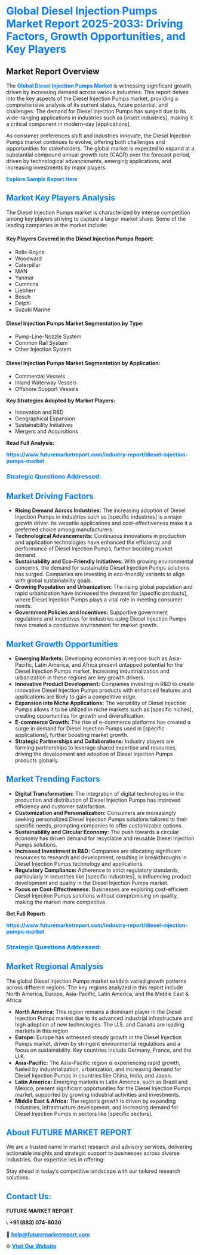 <h1 style="color: #007BFF;">Global Diesel Injection Pumps Market Report 2025-2033: Driving Factors, Growth Opportunities, and Key Players</h1>

<section id="overview">
<h2>Market Report Overview</h2>
<p>The <a href="https://www.futuremarketreport.com/industry-report/diesel-injection-pumps-market" style="color: #007BFF; text-decoration: none;"><strong>Global Diesel Injection Pumps Market</strong></a> is witnessing significant growth, driven by increasing demand across various industries. This report delves into the key aspects of the Diesel Injection Pumps market, providing a comprehensive analysis of its current status, future potential, and challenges. The demand for Diesel Injection Pumps has surged due to its wide-ranging applications in industries such as [insert industries], making it a critical component in modern-day [applications].</p>
<p>As consumer preferences shift and industries innovate, the Diesel Injection Pumps market continues to evolve, offering both challenges and opportunities for stakeholders. The global market is expected to expand at a substantial compound annual growth rate (CAGR) over the forecast period, driven by technological advancements, emerging applications, and increasing investments by major players.</p>
</section>

<section id="overview">
<p><a href="https://www.futuremarketreport.com/request-sample/reportId=34050" style="color: #007BFF; text-decoration: none;"><strong>Explore Sample Report Here</strong></a></p>
</section>

<section id="key-players">
<h2 style="color: #007BFF;">Market Key Players Analysis</h2>
<p>The Diesel Injection Pumps market is characterized by intense competition among key players striving to capture a larger market share. Some of the leading companies in the market include:</p>
<h4>Key Players Covered in the Diesel Injection Pumps Report:</h4>
<ul><li>Rolls-Royce</li><li>Woodward</li><li>Caterpillar</li><li>MAN</li><li>Yanmar</li><li>Cummins</li><li>Liebherr</li><li>Bosch</li><li>Delphi</li><li>Suzuki Marine</li></ul>
<h4>Diesel Injection Pumps Market Segmentation by Type:</h4>
<ul><li>Pump-Line-Nozzle System</li><li>Common Rail System</li><li>Other Injection System</li></ul>

<h4>Diesel Injection Pumps Market Segmentation by Application:</h4>
<ul><li>Commercial Vessels</li><li>Inland Waterway Vessels</li><li>Offshore Support Vessels</li></ul>
<p><strong>Key Strategies Adopted by Market Players:</strong></p>
<ul>
<li>Innovation and R&D</li>
<li>Geographical Expansion</li>
<li>Sustainability Initiatives</li>
<li>Mergers and Acquisitions</li>
</ul>
</section>

<section>
<p><strong>Read Full Analysis: </strong></p><a href="https://www.futuremarketreport.com/industry-report/diesel-injection-pumps-market" style="color: #007BFF; text-decoration: none;"><strong>https://www.futuremarketreport.com/industry-report/diesel-injection-pumps-market</strong></a>
<h3 style="color: #007BFF;">Strategic Questions Addressed:</h3>
</section>

<section id="driving-factors">
<h2 style="color: #007BFF;">Market Driving Factors</h2>
<ul>
<li><strong>Rising Demand Across Industries:</strong> The increasing adoption of Diesel Injection Pumps in industries such as [specific industries] is a major growth driver. Its versatile applications and cost-effectiveness make it a preferred choice among manufacturers.</li>
<li><strong>Technological Advancements:</strong> Continuous innovations in production and application technologies have enhanced the efficiency and performance of Diesel Injection Pumps, further boosting market demand.</li>
<li><strong>Sustainability and Eco-Friendly Initiatives:</strong> With growing environmental concerns, the demand for sustainable Diesel Injection Pumps solutions has surged. Companies are investing in eco-friendly variants to align with global sustainability goals.</li>
<li><strong>Growing Population and Urbanization:</strong> The rising global population and rapid urbanization have increased the demand for [specific products], where Diesel Injection Pumps plays a vital role in meeting consumer needs.</li>
<li><strong>Government Policies and Incentives:</strong> Supportive government regulations and incentives for industries using Diesel Injection Pumps have created a conducive environment for market growth.</li>
</ul>
</section>

<section id="growth-opportunities">
<h2 style="color: #007BFF;">Market Growth Opportunities</h2>
<ul>
<li><strong>Emerging Markets:</strong> Developing economies in regions such as Asia-Pacific, Latin America, and Africa present untapped potential for the Diesel Injection Pumps market. Increasing industrialization and urbanization in these regions are key growth drivers.</li>
<li><strong>Innovative Product Development:</strong> Companies investing in R&D to create innovative Diesel Injection Pumps products with enhanced features and applications are likely to gain a competitive edge.</li>
<li><strong>Expansion into Niche Applications:</strong> The versatility of Diesel Injection Pumps allows it to be utilized in niche markets such as [specific niches], creating opportunities for growth and diversification.</li>
<li><strong>E-commerce Growth:</strong> The rise of e-commerce platforms has created a surge in demand for Diesel Injection Pumps used in [specific applications], further boosting market growth.</li>
<li><strong>Strategic Partnerships and Collaborations:</strong> Industry players are forming partnerships to leverage shared expertise and resources, driving the development and adoption of Diesel Injection Pumps products globally.</li>
</ul>
</section>

<section id="trending-factors">
<h2 style="color: #007BFF;">Market Trending Factors</h2>
<ul>
<li><strong>Digital Transformation:</strong> The integration of digital technologies in the production and distribution of Diesel Injection Pumps has improved efficiency and customer satisfaction.</li>
<li><strong>Customization and Personalization:</strong> Consumers are increasingly seeking personalized Diesel Injection Pumps solutions tailored to their specific needs, prompting companies to offer customizable options.</li>
<li><strong>Sustainability and Circular Economy:</strong> The push towards a circular economy has driven demand for recyclable and reusable Diesel Injection Pumps solutions.</li>
<li><strong>Increased Investment in R&D:</strong> Companies are allocating significant resources to research and development, resulting in breakthroughs in Diesel Injection Pumps technology and applications.</li>
<li><strong>Regulatory Compliance:</strong> Adherence to strict regulatory standards, particularly in industries like [specific industries], is influencing product development and quality in the Diesel Injection Pumps market.</li>
<li><strong>Focus on Cost-Effectiveness:</strong> Businesses are exploring cost-efficient Diesel Injection Pumps solutions without compromising on quality, making the market more competitive.</li>
</ul>
</section>

<section>
<p><strong>Get Full Report: </strong></p><a href="https://www.futuremarketreport.com/industry-report/diesel-injection-pumps-market" style="color: #007BFF; text-decoration: none;"><strong>https://www.futuremarketreport.com/industry-report/diesel-injection-pumps-market</strong></a>
<h3 style="color: #007BFF;">Strategic Questions Addressed:</h3>
</section>


<section id="regional-analysis">
<h2 style="color: #007BFF;">Market Regional Analysis</h2>
<p>The global Diesel Injection Pumps market exhibits varied growth patterns across different regions. The key regions analyzed in this report include North America, Europe, Asia-Pacific, Latin America, and the Middle East & Africa:</p>
<ul>
<li><strong>North America:</strong> This region remains a dominant player in the Diesel Injection Pumps market due to its advanced industrial infrastructure and high adoption of new technologies. The U.S. and Canada are leading markets in this region.</li>
<li><strong>Europe:</strong> Europe has witnessed steady growth in the Diesel Injection Pumps market, driven by stringent environmental regulations and a focus on sustainability. Key countries include Germany, France, and the U.K.</li>
<li><strong>Asia-Pacific:</strong> The Asia-Pacific region is experiencing rapid growth, fueled by industrialization, urbanization, and increasing demand for Diesel Injection Pumps in countries like China, India, and Japan.</li>
<li><strong>Latin America:</strong> Emerging markets in Latin America, such as Brazil and Mexico, present significant opportunities for the Diesel Injection Pumps market, supported by growing industrial activities and investments.</li>
<li><strong>Middle East & Africa:</strong> The region’s growth is driven by expanding industries, infrastructure development, and increasing demand for Diesel Injection Pumps in sectors like [specific sectors].</li>
</ul>
</section>

<footer>
<h2 style="color: #007BFF;">About FUTURE MARKET REPORT</h2>
<p>We are a trusted name in market research and advisory services, delivering actionable insights and strategic support to businesses across diverse industries. Our expertise lies in offering:</p>

<p>Stay ahead in today’s competitive landscape with our tailored research solutions.</p>

<h2 style="color: #007BFF;">Contact Us:</h2>
<p><strong>FUTURE MARKET REPORT</strong></p>
<p>📞 <strong>+91 (883) 074-8030</strong></p>
<p>📧 <strong><a href="mailto:help@futuremarketreport.com" style="color: #007BFF;">help@futuremarketreport.com</a></strong></p>
<p>🌐 <strong><a href="https://www.futuremarketreport.com/" style="color: #007BFF;">Visit Our Website</a></strong></p>
</footer>
